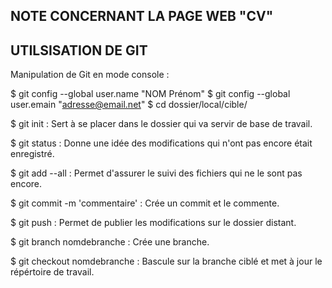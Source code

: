 NOTE CONCERNANT LA PAGE WEB "CV"
--------------------------------

UTILSISATION DE GIT
-------------------

Manipulation de Git en mode console :

$ git config --global user.name "NOM Prénom"
$ git config --global user.emain "adresse@email.net"
$ cd dossier/local/cible/

$ git init :                        Sert à se placer dans le dossier qui va servir de                                       base de travail.

$ git status :                      Donne une idée des modifications qui n'ont pas
                                    encore était enregistré.

$ git add --all :                   Permet d'assurer le suivi des fichiers qui ne le
                                    sont pas encore.
                                    
$ git commit -m 'commentaire' :     Crée un commit et le commente.

$ git push :                        Permet de publier les modifications sur le dossier
                                    distant.
                                    
$ git branch nomdebranche :         Crée une branche.

$ git checkout nomdebranche :       Bascule sur la branche ciblé et met à jour le
                                    répértoire de travail.